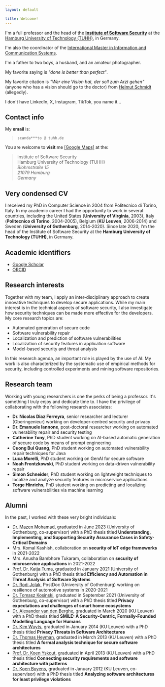 ```yaml
---
layout: default

title: Welcome!
---
```


<p>I'm a full professor and the head of the <strong><a href="https://www.tuhh.de/softsec" target="_blank">Institute of Software Security</a></strong> at the <a href="https://www.tuhh.de/alt/tuhh/startpage.html" target="_blank">Hamburg University of Technology (TUHH)</a>, in Germany.</p>

<p>I'm also the coordinator of the <a href="https://www.tuhh.de/tuhh/en/studying/before-studying/degree-courses/international-study-programs/information-and-communication-systems.html"  target="_blank">International Master in Information and Communication Systems</a>.</p>

<p>I'm a father to two boys, a husband, and an amateur photographer.</p> 

<p>My favorite saying is <em>"done is better than perfect"</em>.</p>

<p>My favorite citation is <em>"Wer eine Vision hat, der soll zum Arzt gehen"</em> (anyone who has a vision should go to the doctor) from <a href="https://en.wikipedia.org/wiki/Helmut_Schmidt" target="_blank">Helmut Schmidt</a> (allegedly).</p>

<p>I don't have LinkedIn, X, Instagram, TikTok, you name it...</p>


<h2>Contact info</h2>

<p>My <strong>email</strong> is:</p>
<blockquote>
<code>scanda***to @ tuhh.de</code>
</blockquote>

<p>You are welcome to <strong>visit</strong> me <a href="https://www.google.com/maps/place/Blohmstraße+15,+21079+Hamburg/@53.4662432,9.9779913,17z" target="_blank">[Google Maps]</a> at the:</p>
<blockquote>
Institute of Software Security<br/>
Hamburg University of Technology (TUHH)<br/>
<em>Blohmstra&szlig;e 15</em><br/>
<em>21079 Hamburg</em><br/>
<em>Germany</em>
</blockquote>


<h2>Very condensed CV</h2>

<p>I received my PhD in Computer Science in 2004 from Politecnico di Torino, Italy. 
In my academic career I had the opportunity to work in several countries, including the United States (<strong>University of Virginia</strong>, 2003), Italy (<strong>Politecnico di Torino</strong>, 2004-2005), Belgium (<strong>KU Leuven</strong>, 2006-2014) and Sweden (<strong>University of Gothenburg</strong>, 2014-2020).
Since late 2020, I'm the head of the Institute of Software Security at the <strong>Hamburg University of Technology (TUHH)</strong>, in Germany.</p>

<h2>Academic identifiers</h2>
<ul>
<li><a href="https://scholar.google.com/citations?hl=en&user=xul68AwAAAAJ&view_op=list_works&sortby=pubdate" target="_blank">Google Scholar</a></li>
<li><a href="https://orcid.org/0000-0003-3591-7671" target="_blank">ORCID</a></li>
</ul>


<h2>Research interests</h2>

<p>
Together with my team, I apply an inter-disciplinary approach to create innovative techniques to develop secure applications. While my main interest is in the technical aspects of software security, I also investigate how security techniques can be made more effective for the developers. 
My core research topics are:</p>
<ul>
<li>Automated generation of secure code</li>
<li>Software vulnerability repair</li>
<li>Localization and prediction of software vulnerabilities</li>
<li>Localization of security features in application software</li>
<li>Model-based security and threat analysis</li>
</ul>
<p>In this research agenda, an important role is played by the use of AI. My work is also characterized by the systematic use of empirical methods for security, including controlled experiments and mining software repositories.</p>


<h2>Research team</h2>

<p>Working with young researchers is one the perks of being a professor. It's something I truly enjoy and dedicate time to. I have the privilege of collaborating with the following research associates:</p>
<ul>
<li><strong>Dr. Nicolas Diaz Ferreyra</strong>, senior researcher and lecturer (Oberingenieur) working on developer-centred security and privacy</li>	
<li><strong>Dr. Emanuele Iannone</strong>, post-doctoral researcher working on automated vulnerability repair and security testing</li>
<li><strong>Catherine Tony</strong>, PhD student working on AI-based automatic generation of secure code by means of prompt engineering</li>
<li><strong>Cuong Bui Quang</strong>, PhD student working on automated vulnerability repair techniques for Java</li>
<li><strong>Luca Morelli</strong>, PhD student working on GenAI for secure software</li>
<li><strong>Noah Frontzkowski</strong>, PhD student working on data-driven vulnerability repair</li>
<li><strong>Simon Schneider</strong>, PhD student working on lightweight techniques to localize and analyze security features in microservice applications</li>
<li><strong>Torge Hinrichs</strong>, PhD student working on predicting and localizing software vulnerabilities via machine learning</li>
</ul>

<!--
<p>I also co-advise the following students:</p>

<ul>
<li><strong>Pierre-Jean Quéval</strong>, PhD student at the University of Vienna, under the supervision of <a href="https://swa.cs.univie.ac.at/team/person/38685/" target="_blank">Prof. Uwe Zdun</a></li>
<li><strong>Max Neuendorf</strong>, PhD fast-track student at the University of Hamburg, under the supervision of <a href="https://www.inf.uni-hamburg.de/en/inst/ab/net/team/fischer.html" target="_blank">Prof. Mathias Fisher</a></li>
</ul>
-->

<h2>Alumni</h2>

<p>In the past, I worked with these very bright individuals:</p>

<ul>
<li><a href="https://orcid.org/0000-0002-3446-1265" target="_blank">Dr. Mazen Mohamad</a>, graduated in June 2023 (University of Gothenburg, co-supervisor) with a PhD thesis titled <strong>Understanding, Implementing, and Supporting Security Assurance Cases in Safety-Critical Domains</strong></li>
<li>Mrs. Komal Kashish, collaboration on <strong>security of IoT edge frameworks</strong> in 2021-2022</li>
<li>Mrs. Anusha Bambhore Tukaram, collaboration on <strong>security of microservice applications</strong> in 2021-2022</li>
<li><a href="https://katjatuma.github.io" target="_blank">Prof. Dr. Katja Tuma</a>, graduated in January 2021 (University of Gothenburg) with a PhD thesis titled <strong>Efficiency and Automation in Threat Analysis of Software Systems</strong></li>
<li><a href="http://www.rodijolak.com" target="_blank">Dr. Rodi Jolak</a>, PostDoc (University of Gothenburg) working on resilience of automotive systems in 2020-2021</li>
<li><a href="https://research.chalmers.se/publication/525467" target="_blank">Dr. Tomasz Kosinski</a>, graduated in September 2021 (University of Gothenburg, co-supervisor) with a PhD thesis titled <strong>Privacy expectations and challenges of smart home ecosystems</strong></li>
<li><a href="https://distrinet.cs.kuleuven.be/people/alex" target="_blank">Dr. Alexander van den Berghe</a>, graduated in March 2020 (KU Leuven) with a PhD thesis titled <strong>SMILE: A Security-Centric, Formally-Founded Modelling Language for Humans</strong></li>
<li><a href="https://scholar.google.com/citations?user=Mt9ot9UAAAAJ&hl=en" target="_blank">Dr. Kim Wuyts</a>, graduated in January 2014 (KU Leuven) with a PhD thesis titled <strong>Privacy Threats in Software Architectures</strong></li>
<li><a href="https://scholar.google.com/citations?user=I4SiG-IAAAAJ&hl=en" target="_blank">Dr. Thomas Heyman</a>, graduated in March 2013 (KU Leuven) with a PhD thesis titled <strong>A formal analysis technique for secure software architectures</strong></li>
<li><a href="https://scholar.google.com/citations?user=xxSyH2UAAAAJ&hl=en" target="_blank">Prof. Dr. Koen Yskout</a>, graduated in April 2013 (KU Leuven) with a PhD thesis titled <strong>Connecting security requirements and software architecture with patterns</strong></li>
<li><a href="https://scholar.google.com/citations?user=QhaG3XEAAAAJ&hl=en" target="_blank">Dr. Koen Buyens</a>, graduated in January 2012 (KU Leuven, co-supervisor) with a PhD thesis titled <strong>Analyzing software architectures for least privilege violations</strong></li>
</ul>

<!--
<hr>
<p id="section1" class="footnote"><sup>1</sup> W3 position, if you are familiar with the German academic system.</p>
-->
